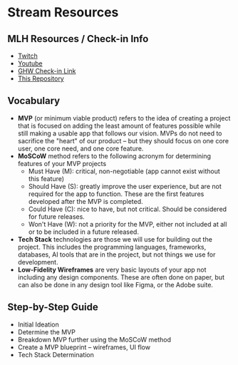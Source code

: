 # Stream Resources

## MLH Resources / Check-in Info
- [Twitch](https://twitch.tv/mlh)
- [Youtube](https://www.youtube.com/@MajorLeagueHacking)
- [GHW Check-in Link](https://events.mlh.io/events/12777)
- [This Repository](https://github.com/KarolinaGroszewska/Idea2MVP)

## Vocabulary
- **MVP** (or minimum viable product) refers to the idea of creating a project that is focused on adding the least amount of features possible while still making a usable app that follows our vision. MVPs do not need to sacrifice the "heart" of our product – but they should focus on one core user, one core need, and one core feature.
- **MoSCoW** method refers to the following acronym for determining features of your MVP projects
  - Must Have (M): critical, non-negotiable (app cannot exist without this feature)
  - Should Have (S): greatly improve the user experience, but are not required for the app to function. These are the first features developed after the MVP is completed.
  - Could Have (C): nice to have, but not critical. Should be considered for future releases.
  - Won't Have (W): not a priority for the MVP, either not included at all or to be included in a future released.
- **Tech Stack** technologies are those we will use for building out the project. This includes the programming languages, frameworks, databases, AI tools that are in the project, but not things we use for development.
- **Low-Fidelity Wireframes** are very basic layouts of your app not including any design components. These are often done on paper, but can also be done in any design tool like Figma, or the Adobe suite. 
 
## Step-by-Step Guide
- Initial Ideation
- Determine the MVP
- Breakdown MVP further using the MoSCoW method
- Create a MVP blueprint – wireframes, UI flow
- Tech Stack Determination
